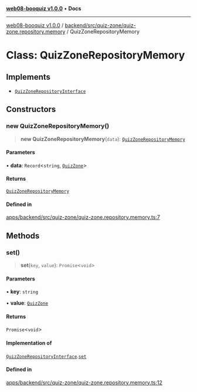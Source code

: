 [**web08-booquiz v1.0.0**](../../../../../README.md) • **Docs**

***

[web08-booquiz v1.0.0](../../../../../modules.md) / [backend/src/quiz-zone/quiz-zone.repository.memory](../README.md) / QuizZoneRepositoryMemory

# Class: QuizZoneRepositoryMemory

## Implements

- [`QuizZoneRepositoryInterface`](../../quiz-zone.repository.interface/interfaces/QuizZoneRepositoryInterface.md)

## Constructors

### new QuizZoneRepositoryMemory()

> **new QuizZoneRepositoryMemory**(`data`): [`QuizZoneRepositoryMemory`](QuizZoneRepositoryMemory.md)

#### Parameters

• **data**: `Record`\<`string`, [`QuizZone`](../../entities/quiz-zone.entity/interfaces/QuizZone.md)\>

#### Returns

[`QuizZoneRepositoryMemory`](QuizZoneRepositoryMemory.md)

#### Defined in

[apps/backend/src/quiz-zone/quiz-zone.repository.memory.ts:7](https://github.com/boostcampwm-2024/web08-BooQuiz/blob/f96af645f7679e55fbd626cf58ee24bdf8b61d17/apps/backend/src/quiz-zone/quiz-zone.repository.memory.ts#L7)

## Methods

### set()

> **set**(`key`, `value`): `Promise`\<`void`\>

#### Parameters

• **key**: `string`

• **value**: [`QuizZone`](../../entities/quiz-zone.entity/interfaces/QuizZone.md)

#### Returns

`Promise`\<`void`\>

#### Implementation of

[`QuizZoneRepositoryInterface`](../../quiz-zone.repository.interface/interfaces/QuizZoneRepositoryInterface.md).[`set`](../../quiz-zone.repository.interface/interfaces/QuizZoneRepositoryInterface.md#set)

#### Defined in

[apps/backend/src/quiz-zone/quiz-zone.repository.memory.ts:12](https://github.com/boostcampwm-2024/web08-BooQuiz/blob/f96af645f7679e55fbd626cf58ee24bdf8b61d17/apps/backend/src/quiz-zone/quiz-zone.repository.memory.ts#L12)
